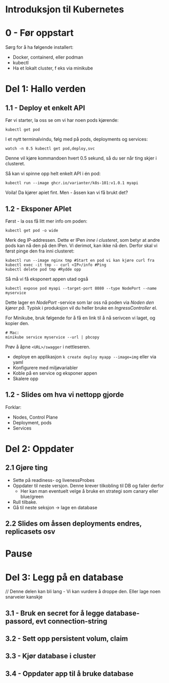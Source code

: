 # Introduksjon til Kubernetes 

# 0 - Før oppstart 
Sørg for å ha følgende installert: 
 - Docker, containerd, eller podman 
 - kubectl
 - Ha et lokalt cluster, f eks via minikube
# Del 1: Hallo verden
## 1.1 - Deploy et enkelt API
Før vi starter, la oss se om vi har noen pods kjørende: 
```
kubectl get pod
``` 

I et nytt terminalvindu, følg med på pods, deployments og services:
```
watch -n 0.5 kubectl get pod,deploy,svc
```
Denne vil kjøre kommandoen hvert 0.5 sekund, så du ser når ting skjer i clusteret.


Så kan vi spinne opp helt enkelt API i én pod: 
```
kubectl run --image ghcr.io/varianter/k8s-101:v1.0.1 myapi
```

Voila! Da kjører apiet fint. Men - åssen kan vi få brukt det? 

## 1.2 - Eksponer APIet 
Først - la oss få litt mer info om poden:
```
kubectl get pod -o wide
```

Merk deg IP-addressen. Dette er IPen _inne i clusteret_, som betyr at andre pods kan nå den på den IPen. Vi derimot, kan ikke nå den. 
Derfor skal vi først pinge den fra inni clusteret: 
```
kubectl run --image nginx tmp #Start en pod vi kan kjøre curl fra 
kubectl exec -it tmp -- curl <IP>/info #Ping
kubectl delete pod tmp #Rydde opp
```

Så må vi få eksponert appen utad også
```
kubectl expose pod myapi --target-port 8080 --type NodePort --name myservice
```
Dette lager en _NodePort_ -service som lar oss nå poden via _Noden den kjører på_. Typisk i produksjon vil du heller bruke en _IngressController_ el. 

For Minikube, bruk følgende for å få en link til å nå serivcen vi laget, og kopier den.
```
# Mac: 
minikube service myservice --url | pbcopy
```

Prøv å åpne `<URL>/swagger`  i nettleseren. 


 - deploye en applikasjon `k create deploy myapp --image=img`  eller via yaml 
 - Konfigurere med miljøvariabler 
 - Koble på en service og eksponer appen  
 - Skalere opp 
## 1.2 - Slides om hva vi nettopp gjorde
 Forklar: 
  - Nodes, Control Plane 
  - Deployment, pods 
  - Services 

# Del 2: Oppdater
## 2.1 Gjøre ting 
 - Sette på readiness- og livenessProbes
 - Oppdater til neste versjon. Denne krever tilkobling til DB og failer derfor
	 - Her kan man eventuelt velge å bruke en strategi som canary eller blue/green
 - Rull tilbake. 
 - Gå til neste seksjon -> lage en database
## 2.2 Slides om åssen deployments endres, replicasets osv 

# Pause 
# Del 3:  Legg på en database
// Denne delen kan bli lang - Vi kan vurdere å droppe den. Eller lage noen snarveier kanskje 
## 3.1 - Bruk en secret for å legge database-passord, evt connection-string

## 3.2 - Sett opp persistent volum, claim

## 3.3 - Kjør database i cluster 

## 3.4 - Oppdater app til å bruke database
